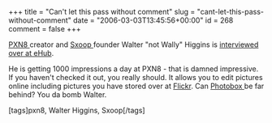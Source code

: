 +++
title = "Can't let this pass without comment"
slug = "cant-let-this-pass-without-comment"
date = "2006-03-03T13:45:56+00:00"
id = 268
comment = false
+++

[PXN8 ](http://www.pxn8.com/)creator and [Sxoop ](http://www.sxoop.com/)founder Walter "not Wally" Higgins is [interviewed over at eHub](http://www.emilychang.com/go/ehub/interview/pxn8/).

He is getting 1000 impressions a day at PXN8 - that is damned impressive. If you haven't checked it out, you really should. It allows you to edit pictures online including pictures you have stored over at [Flickr](http://www.flickr.com/). Can [Photobox ](http://www.photobox.ie/)be far behind?
You da bomb Walter.

[tags]pxn8, Walter Higgins, Sxoop[/tags]
